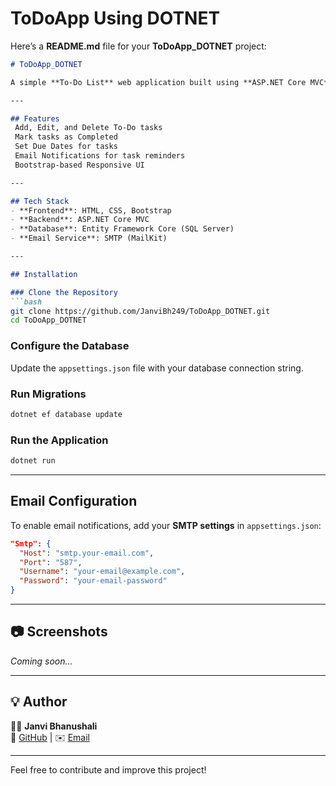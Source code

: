 # ToDoApp Using DOTNET
Here’s a **README.md** file for your **ToDoApp_DOTNET** project:  

```md
# ToDoApp_DOTNET  

A simple **To-Do List** web application built using **ASP.NET Core MVC**. This app allows users to create, edit, delete, and mark tasks as completed. It also features email notifications for task reminders.

---

## Features  
 Add, Edit, and Delete To-Do tasks  
 Mark tasks as Completed  
 Set Due Dates for tasks  
 Email Notifications for task reminders  
 Bootstrap-based Responsive UI  

---

## Tech Stack  
- **Frontend**: HTML, CSS, Bootstrap  
- **Backend**: ASP.NET Core MVC  
- **Database**: Entity Framework Core (SQL Server)  
- **Email Service**: SMTP (MailKit)  

---

## Installation  

### Clone the Repository  
```bash
git clone https://github.com/JanviBh249/ToDoApp_DOTNET.git
cd ToDoApp_DOTNET
```

### Configure the Database  
Update the `appsettings.json` file with your database connection string.

### Run Migrations  
```bash
dotnet ef database update
```

### Run the Application  
```bash
dotnet run
```

---

## Email Configuration  
To enable email notifications, add your **SMTP settings** in `appsettings.json`:  
```json
"Smtp": {
  "Host": "smtp.your-email.com",
  "Port": "587",
  "Username": "your-email@example.com",
  "Password": "your-email-password"
}
```

---

## 📷 Screenshots  
 *Coming soon...*  

---

## 💡 Author  
👩‍💻 **Janvi Bhanushali**  
🔗 [GitHub](https://github.com/JanviBh249) | ✉️ [Email](mailto:janvibhanushali249@gmail.com)  

---

Feel free to contribute and improve this project! 
```

